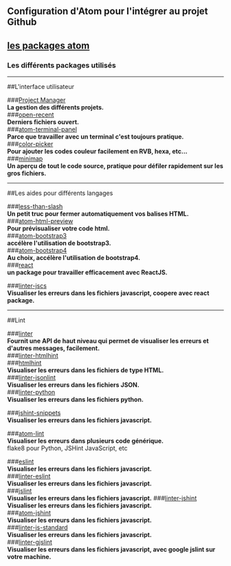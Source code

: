 ## Configuration d'Atom pour l'intégrer au projet Github  

## [les packages atom](https://atom.io/packages)  
### Les différents packages utilisés  
---  

##L'interface utilisateur  

###[Project Manager](https://atom.io/packages/project-manager)  
**La gestion des différents projets.**  
###[open-recent](https://atom.io/packages/open-recent)  
**Derniers fichiers ouvert.**  
###[atom-terminal-panel](https://atom.io/packages/atom-terminal-panel)  
**Parce que travailler avec un terminal c'est toujours pratique.**  
###[color-picker](https://atom.io/packages/color-picker)  
**Pour ajouter les codes couleur facilement en RVB, hexa, etc...**  
###[minimap](https://atom.io/packages/minimap)  
**Un aperçu de tout le code source, pratique pour défiler rapidement sur les gros fichiers.**  

---  

##Les aides pour différents langages  

###[less-than-slash](https://atom.io/packages/less-than-slash)  
**Un petit truc pour fermer automatiquement vos balises HTML.**  
###[atom-html-preview](https://atom.io/packages/less-than-slash)  
**Pour prévisualiser votre code html.**  
###[atom-bootstrap3](https://atom.io/packages/atom-bootstrap3)  
**accélère l'utilisation de bootstrap3.**  
###[atom-bootstrap4](https://atom.io/packages/atom-bootstrap4)  
**Au choix, accélère l'utilisation de bootstrap4.**  
###[react](https://atom.io/packages/react)  
**un package pour travailler efficacement avec ReactJS.**  

###[linter-jscs](https://atom.io/packages/linter-jscs)  
**Visualiser les erreurs dans les fichiers javascript, coopere avec react package.**  

---  

##Lint  

###[linter](https://atom.io/packages/linter)  
**Fournit une API de haut niveau qui permet de visualiser les erreurs et d'autres messages, facilement.**  
###[linter-htmlhint](https://atom.io/packages/linter-htmlhint)  
###[htmlhint](https://atom.io/packages/htmlhint)  
**Visualiser les erreurs dans les fichiers de type HTML.**  
###[linter-jsonlint](https://atom.io/packages/linter-jsonlint)  
**Visualiser les erreurs dans les fichiers JSON.**  
###[linter-python](https://atom.io/packages/linter-python)  
**Visualiser les erreurs dans les fichiers python.** 


###[jshint-snippets](https://atom.io/packages/jshint-snippets)  
**Visualiser les erreurs dans les fichiers javascript.**  

###[atom-lint](https://atom.io/packages/atom-lint)  
**Visualiser les erreurs dans plusieurs code générique.**  
 flake8 pour Python,  JSHint JavaScript, etc


###[eslint](https://atom.io/packages/eslint)  
**Visualiser les erreurs dans les fichiers javascript.**  
###[linter-eslint](https://atom.io/packages/linter-eslint)  
**Visualiser les erreurs dans les fichiers javascript.**  
###[jslint](https://atom.io/packages/jslint)  
**Visualiser les erreurs dans les fichiers javascript.** 
###[linter-jshint](https://atom.io/packages/linter-jshint)  
**Visualiser les erreurs dans les fichiers javascript.**  
###[atom-jshint](https://atom.io/packages/atom-jshint)  
**Visualiser les erreurs dans les fichiers javascript.**  
###[linter-js-standard](https://atom.io/packages/linter-js-standard)  
**Visualiser les erreurs dans les fichiers javascript.**  
###[linter-gjslint](https://atom.io/packages/linter-gjslint)  
**Visualiser les erreurs dans les fichiers javascript, avec google jslint sur votre machine.**  
